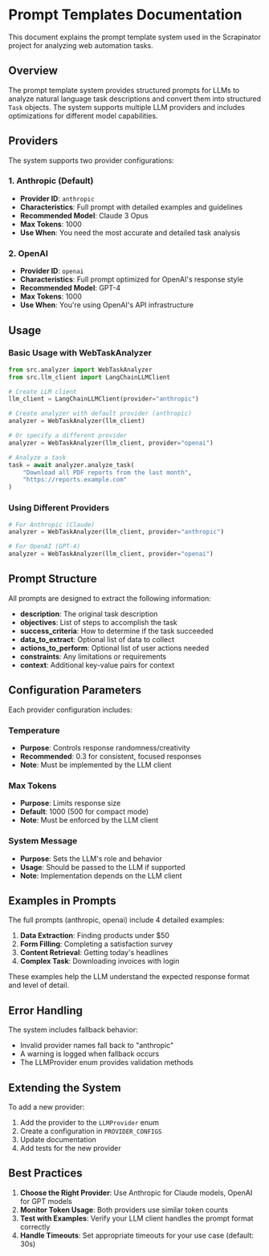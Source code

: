 # Prompt Templates Documentation

This document explains the prompt template system used in the Scrapinator project for analyzing web automation tasks.

## Overview

The prompt template system provides structured prompts for LLMs to analyze natural language task descriptions and convert them into structured `Task` objects. The system supports multiple LLM providers and includes optimizations for different model capabilities.

## Providers

The system supports two provider configurations:

### 1. Anthropic (Default)
- **Provider ID**: `anthropic`
- **Characteristics**: Full prompt with detailed examples and guidelines
- **Recommended Model**: Claude 3 Opus
- **Max Tokens**: 1000
- **Use When**: You need the most accurate and detailed task analysis

### 2. OpenAI
- **Provider ID**: `openai` 
- **Characteristics**: Full prompt optimized for OpenAI's response style
- **Recommended Model**: GPT-4
- **Max Tokens**: 1000
- **Use When**: You're using OpenAI's API infrastructure


## Usage

### Basic Usage with WebTaskAnalyzer

```python
from src.analyzer import WebTaskAnalyzer
from src.llm_client import LangChainLLMClient

# Create LLM client
llm_client = LangChainLLMClient(provider="anthropic")

# Create analyzer with default provider (anthropic)
analyzer = WebTaskAnalyzer(llm_client)

# Or specify a different provider
analyzer = WebTaskAnalyzer(llm_client, provider="openai")

# Analyze a task
task = await analyzer.analyze_task(
    "Download all PDF reports from the last month",
    "https://reports.example.com"
)
```

### Using Different Providers

```python
# For Anthropic (Claude)
analyzer = WebTaskAnalyzer(llm_client, provider="anthropic")

# For OpenAI (GPT-4)
analyzer = WebTaskAnalyzer(llm_client, provider="openai")

```

## Prompt Structure

All prompts are designed to extract the following information:

- **description**: The original task description
- **objectives**: List of steps to accomplish the task
- **success_criteria**: How to determine if the task succeeded
- **data_to_extract**: Optional list of data to collect
- **actions_to_perform**: Optional list of user actions needed
- **constraints**: Any limitations or requirements
- **context**: Additional key-value pairs for context

## Configuration Parameters

Each provider configuration includes:

### Temperature
- **Purpose**: Controls response randomness/creativity
- **Recommended**: 0.3 for consistent, focused responses
- **Note**: Must be implemented by the LLM client

### Max Tokens
- **Purpose**: Limits response size
- **Default**: 1000 (500 for compact mode)
- **Note**: Must be enforced by the LLM client

### System Message
- **Purpose**: Sets the LLM's role and behavior
- **Usage**: Should be passed to the LLM if supported
- **Note**: Implementation depends on the LLM client

## Examples in Prompts

The full prompts (anthropic, openai) include 4 detailed examples:

1. **Data Extraction**: Finding products under $50
2. **Form Filling**: Completing a satisfaction survey
3. **Content Retrieval**: Getting today's headlines
4. **Complex Task**: Downloading invoices with login

These examples help the LLM understand the expected response format and level of detail.

## Error Handling

The system includes fallback behavior:

- Invalid provider names fall back to "anthropic"
- A warning is logged when fallback occurs
- The LLMProvider enum provides validation methods

## Extending the System

To add a new provider:

1. Add the provider to the `LLMProvider` enum
2. Create a configuration in `PROVIDER_CONFIGS`
3. Update documentation
4. Add tests for the new provider

## Best Practices

1. **Choose the Right Provider**: Use Anthropic for Claude models, OpenAI for GPT models
2. **Monitor Token Usage**: Both providers use similar token counts
3. **Test with Examples**: Verify your LLM client handles the prompt format correctly
4. **Handle Timeouts**: Set appropriate timeouts for your use case (default: 30s)